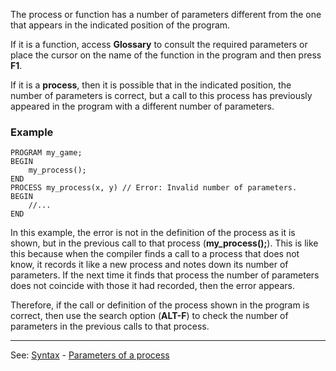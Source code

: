 The process or function has a number of parameters different from the one that appears in the indicated position of the program.

If it is a function, access **Glossary** to consult the required parameters
or place the cursor on the name of the function in the program and then press **F1**.

If it is a **process**, then it is possible that in the indicated position, the number of parameters is correct, but a call to this process has previously appeared in the program with a different number of parameters.

### Example
```
PROGRAM my_game;
BEGIN
    my_process();
END
PROCESS my_process(x, y) // Error: Invalid number of parameters.
BEGIN
    //...
END
```


In this example, the error is not in the definition of the process as it is shown,
but in the previous call to that process (**my_process();**). This is like this because when the compiler finds a call to a process that does not know, it records it like a new process and notes down its number of parameters.
If the next time it finds that process the number of parameters does not coincide with those it had recorded, then the error appears.

Therefore, if the call or definition of the process shown in the program is correct, then use the search option (**ALT-F**) to check the number of parameters in the previous calls to that process.

---------------------------------------
See: [Syntax](syntax_of_a_programdot.md) -  [Parameters of a process](parameters_of_a_processdot.md)

